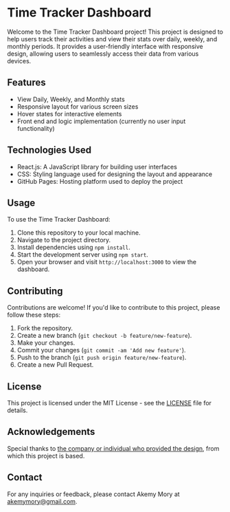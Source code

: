 # Time Tracker Dashboard

Welcome to the Time Tracker Dashboard project! This project is designed to help users track their activities and view their stats over daily, weekly, and monthly periods. It provides a user-friendly interface with responsive design, allowing users to seamlessly access their data from various devices.

## Features

- View Daily, Weekly, and Monthly stats
- Responsive layout for various screen sizes
- Hover states for interactive elements
- Front end and logic implementation (currently no user input functionality)

## Technologies Used

- React.js: A JavaScript library for building user interfaces
- CSS: Styling language used for designing the layout and appearance
- GitHub Pages: Hosting platform used to deploy the project

## Usage

To use the Time Tracker Dashboard:

1. Clone this repository to your local machine.
2. Navigate to the project directory.
3. Install dependencies using `npm install`.
4. Start the development server using `npm start`.
5. Open your browser and visit `http://localhost:3000` to view the dashboard.

## Contributing

Contributions are welcome! If you'd like to contribute to this project, please follow these steps:

1. Fork the repository.
2. Create a new branch (`git checkout -b feature/new-feature`).
3. Make your changes.
4. Commit your changes (`git commit -am 'Add new feature'`).
5. Push to the branch (`git push origin feature/new-feature`).
6. Create a new Pull Request.

## License

This project is licensed under the MIT License - see the [LICENSE](LICENSE) file for details.

## Acknowledgements

Special thanks to [the company or individual who provided the design](#), from which this project is based.

## Contact

For any inquiries or feedback, please contact Akemy Mory at akemymory@gmail.com.
